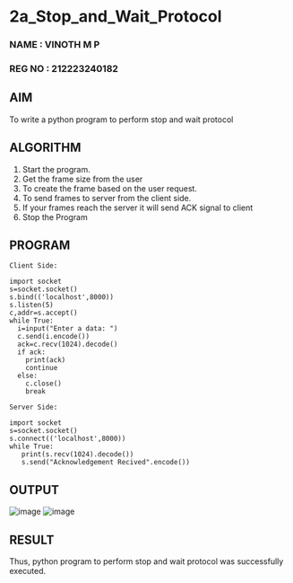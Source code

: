 # 2a_Stop_and_Wait_Protocol
### NAME : VINOTH M P
### REG NO : 212223240182
## AIM 
To write a python program to perform stop and wait protocol
## ALGORITHM
1. Start the program.
2. Get the frame size from the user
3. To create the frame based on the user request.
4. To send frames to server from the client side.
5. If your frames reach the server it will send ACK signal to client
6. Stop the Program
## PROGRAM
```
Client Side:

import socket
s=socket.socket()
s.bind(('localhost',8000))
s.listen(5)
c,addr=s.accept()
while True:
  i=input("Enter a data: ")
  c.send(i.encode())
  ack=c.recv(1024).decode()
  if ack:
    print(ack)
    continue
  else:
    c.close()
    break
```
```
Server Side:

import socket
s=socket.socket()
s.connect(('localhost',8000))
while True:
   print(s.recv(1024).decode())
   s.send("Acknowledgement Recived".encode())
```

## OUTPUT
![image](https://github.com/user-attachments/assets/4187e5d4-8a90-4ed8-a1a9-c64956e73d85)
![image](https://github.com/user-attachments/assets/6a3c0820-eb4b-4e95-96a4-6e4eb2102a9c)


## RESULT
Thus, python program to perform stop and wait protocol was successfully executed.
